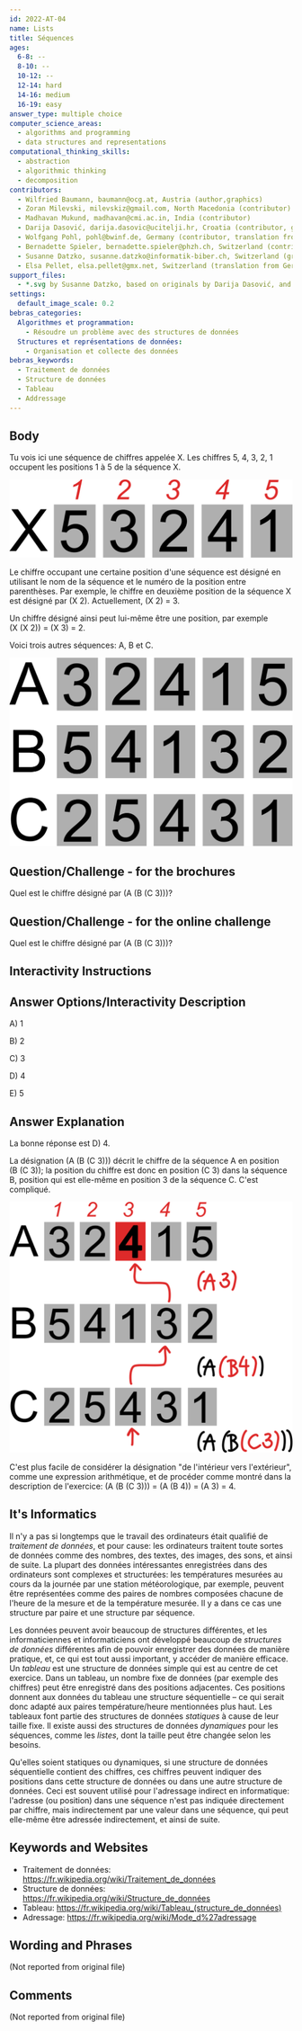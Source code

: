 ```yaml
---
id: 2022-AT-04
name: Lists
title: Séquences
ages:
  6-8: --
  8-10: --
  10-12: --
  12-14: hard
  14-16: medium
  16-19: easy
answer_type: multiple choice
computer_science_areas:
  - algorithms and programming
  - data structures and representations
computational_thinking_skills:
  - abstraction
  - algorithmic thinking
  - decomposition
contributors:
  - Wilfried Baumann, baumann@ocg.at, Austria (author,graphics)
  - Zoran Milevski, milevskiz@gmail.com, North Macedonia (contributor)
  - Madhavan Mukund, madhavan@cmi.ac.in, India (contributor)
  - Darija Dasović, darija.dasovic@ucitelji.hr, Croatia (contributor, graphics)
  - Wolfgang Pohl, pohl@bwinf.de, Germany (contributor, translation from English into German)
  - Bernadette Spieler, bernadette.spieler@phzh.ch, Switzerland (contributor)
  - Susanne Datzko, susanne.datzko@informatik-biber.ch, Switzerland (graphics)
  - Elsa Pellet, elsa.pellet@gmx.net, Switzerland (translation from German into French)
support_files:
  - *.svg by Susanne Datzko, based on originals by Darija Dasović, and by Wilfried Baumann
settings:
  default_image_scale: 0.2
bebras_categories:
  Algorithmes et programmation:
    - Résoudre un problème avec des structures de données
  Structures et représentations de données:
    - Organisation et collecte des données
bebras_keywords:
  - Traitement de données
  - Structure de données
  - Tableau
  - Addressage
---
```


[exp]: graphics/2022-AT-04-explanation-compatible.svg "Explication"
[taskbody1]: graphics/2022-AT-04-taskbody1.svg "Séquence X"
[taskbody2]: graphics/2022-AT-04-taskbody2.svg "Séquences A, B, C"


## Body

Tu vois ici une séquence de chiffres appelée X. Les chiffres 5, 4, 3, 2, 1 occupent les positions 1 à 5 de la séquence X.

![taskbody1]

Le chiffre occupant une certaine position d'une séquence est désigné en utilisant le nom de la séquence et le numéro de la position entre parenthèses. Par exemple, le chiffre en deuxième position de la séquence X est désigné par (X 2). Actuellement, (X 2) = 3.

Un chiffre désigné ainsi peut lui-même être une position, par exemple (X (X 2)) = (X 3) = 2.

Voici trois autres séquences: A, B et C.

![taskbody2]


## Question/Challenge - for the brochures

Quel est le chiffre désigné par (A (B (C 3)))?


## Question/Challenge - for the online challenge

Quel est le chiffre désigné par (A (B (C 3)))?


## Interactivity Instructions

<!-- empty -->

## Answer Options/Interactivity Description

A) 1

B) 2

C) 3

D) 4

E) 5


## Answer Explanation

La bonne réponse est D) 4.

La désignation (A (B (C 3))) décrit le chiffre de la séquence A en position (B (C 3)); la position du chiffre est donc en position (C 3) dans la séquence B, position qui est elle-même en position 3 de la séquence C. C'est compliqué.


![exp]

C'est plus facile de considérer la désignation "de l'intérieur vers l'extérieur", comme une expression arithmétique, et de procéder comme montré dans la description de l'exercice: (A (B (C 3))) = (A (B 4)) = (A 3) = 4.


## It's Informatics

Il n'y a pas si longtemps que le travail des ordinateurs était qualifié de _traitement de données_, et pour cause: les ordinateurs traitent toute sortes de données comme des nombres, des textes, des images, des sons, et ainsi de suite. La plupart des données intéressantes enregistrées dans des ordinateurs sont complexes et structurées: les températures mesurées au cours da la journée par une station météorologique, par exemple, peuvent être représentées comme des paires de nombres composées chacune de l'heure de la mesure et de la température mesurée. Il y a dans ce cas une structure par paire et une structure par séquence.

Les données peuvent avoir beaucoup de structures différentes, et les informaticiennes et informaticiens ont développé beaucoup de _structures de données_ différentes afin de pouvoir enregistrer des données de manière pratique, et, ce qui est tout aussi important, y accéder de manière efficace. Un _tableau_ est une structure de données simple qui est au centre de cet exercice. Dans un tableau, un nombre fixe de données (par exemple des chiffres) peut être enregistré dans des positions adjacentes. Ces positions donnent aux données du tableau une structure séquentielle – ce qui serait donc adapté aux paires température/heure mentionnées plus haut. Les tableaux font partie des structures de données _statiques_ à cause de leur taille fixe. Il existe aussi des structures de données _dynamiques_ pour les séquences, comme les _listes_, dont la taille peut être changée selon les besoins.

Qu'elles soient statiques ou dynamiques, si une structure de données séquentielle contient des chiffres, ces chiffres peuvent indiquer des positions dans cette structure de données ou dans une autre structure de données. Ceci est souvent utilisé pour l'adressage indirect en informatique: l'adresse (ou position) dans une séquence n'est pas indiquée directement par chiffre, mais indirectement par une valeur dans une séquence, qui peut elle-même être adressée indirectement, et ainsi de suite.


## Keywords and Websites

 - Traitement de données: https://fr.wikipedia.org/wiki/Traitement_de_données
 - Structure de données: https://fr.wikipedia.org/wiki/Structure_de_données
 - Tableau: https://fr.wikipedia.org/wiki/Tableau_(structure_de_données)
 - Adressage: https://fr.wikipedia.org/wiki/Mode_d%27adressage


## Wording and Phrases

(Not reported from original file)


## Comments

(Not reported from original file)
